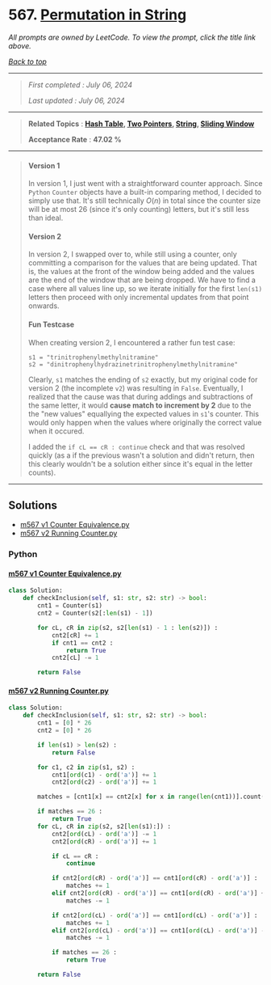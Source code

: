 # 567. [Permutation in String](<https://leetcode.com/problems/permutation-in-string>)

*All prompts are owned by LeetCode. To view the prompt, click the title link above.*

*[Back to top](<../README.md>)*

------

> *First completed : July 06, 2024*
>
> *Last updated : July 06, 2024*

------

> **Related Topics** : **[Hash Table](<by_topic/Hash Table.md>), [Two Pointers](<by_topic/Two Pointers.md>), [String](<by_topic/String.md>), [Sliding Window](<by_topic/Sliding Window.md>)**
>
> **Acceptance Rate** : **47.02 %**

------

> 
> #### Version 1
> 
> In version 1, I just went with a straightforward counter approach. 
> Since `Python` `Counter` objects have a built-in comparing method, 
> I decided to simply use that. It's still technically $O(n)$ in total 
> since the counter size will be at most 26 (since it's only counting) 
> letters, but it's still less than ideal.
> 
> #### Version 2
> 
> In version 2, I swapped over to, while still using a counter, only 
> committing a comparison for the values that are being updated. That is,
> the values at the front of the window being added and the values
> are the end of the window that are being dropped. We have to find a case 
> where all values line up, so we iterate initially for the first `len(s1)` 
> letters then proceed with only incremental updates from that point onwards.
> 
> 
> #### Fun Testcase
> 
> When creating version 2, I encountered a rather fun test case:
> ```
> s1 = "trinitrophenylmethylnitramine"
> s2 = "dinitrophenylhydrazinetrinitrophenylmethylnitramine"
> ```
> 
> Clearly, `s1` matches the ending of `s2` exactly, but my original 
> code for version 2 (the incomplete `v2`) was resulting in `False`. 
> Eventually, I realized that the cause was that during addings and 
> subtractions of the same letter, it would **cause match to increment by 2** 
> due to the the "new values" equallying the expected values in `s1`'s counter. 
> This would only happen when the values where originally the correct 
> value when it occured.
> 
> I added the `if cL == cR : continue` check and that was resolved quickly 
> (as a if the previous wasn't a solution and didn't return, then this clearly 
> wouldn't be a solution either since it's equal in the letter counts).

------

## Solutions

- [m567 v1 Counter Equivalence.py](<../my-submissions/m567 v1 Counter Equivalence.py>)
- [m567 v2 Running Counter.py](<../my-submissions/m567 v2 Running Counter.py>)
### Python
#### [m567 v1 Counter Equivalence.py](<../my-submissions/m567 v1 Counter Equivalence.py>)
```Python
class Solution:
    def checkInclusion(self, s1: str, s2: str) -> bool:
        cnt1 = Counter(s1)
        cnt2 = Counter(s2[:len(s1) - 1])

        for cL, cR in zip(s2, s2[len(s1) - 1 : len(s2)]) :
            cnt2[cR] += 1
            if cnt1 == cnt2 :
                return True
            cnt2[cL] -= 1

        return False
```

#### [m567 v2 Running Counter.py](<../my-submissions/m567 v2 Running Counter.py>)
```Python
class Solution:
    def checkInclusion(self, s1: str, s2: str) -> bool:
        cnt1 = [0] * 26
        cnt2 = [0] * 26

        if len(s1) > len(s2) :
            return False

        for c1, c2 in zip(s1, s2) :
            cnt1[ord(c1) - ord('a')] += 1
            cnt2[ord(c2) - ord('a')] += 1

        matches = [cnt1[x] == cnt2[x] for x in range(len(cnt1))].count(True)

        if matches == 26 :
            return True
        for cL, cR in zip(s2, s2[len(s1):]) :
            cnt2[ord(cL) - ord('a')] -= 1
            cnt2[ord(cR) - ord('a')] += 1

            if cL == cR :
                continue

            if cnt2[ord(cR) - ord('a')] == cnt1[ord(cR) - ord('a')] :
                matches += 1
            elif cnt2[ord(cR) - ord('a')] == cnt1[ord(cR) - ord('a')] + 1 :
                matches -= 1

            if cnt2[ord(cL) - ord('a')] == cnt1[ord(cL) - ord('a')] :
                matches += 1
            elif cnt2[ord(cL) - ord('a')] == cnt1[ord(cL) - ord('a')] - 1 :
                matches -= 1

            if matches == 26 :
                return True

        return False
```

